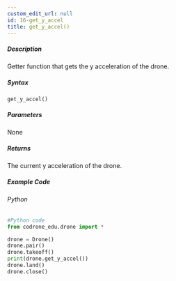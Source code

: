 ```yaml
---
custom_edit_url: null
id: 16-get_y_accel
title: get_y_accel()
---
```


##### Description

Getter function that gets the y acceleration of the drone. <br />

##### Syntax
```get_y_accel()```<br />


##### Parameters

None

##### Returns

The current y acceleration of the drone.

##### Example Code
###### Python
```python
#Python code
from codrone_edu.drone import *

drone = Drone()
drone.pair()
drone.takeoff()
print(drone.get_y_accel())
drone.land()
drone.close()
```